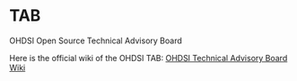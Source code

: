 # TAB
OHDSI Open Source Technical Advisory Board

Here is the official wiki of the OHDSI TAB:
[OHDSI Technical Advisory Board Wiki](https://github.com/OHDSI/TAB/wiki)
